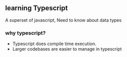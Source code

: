 ## learning Typescript
A superset of javascript, Need to know about data types
### why typescript?
- Typescript does compile time execution.
- Larger codebases are easier to manage in typescript